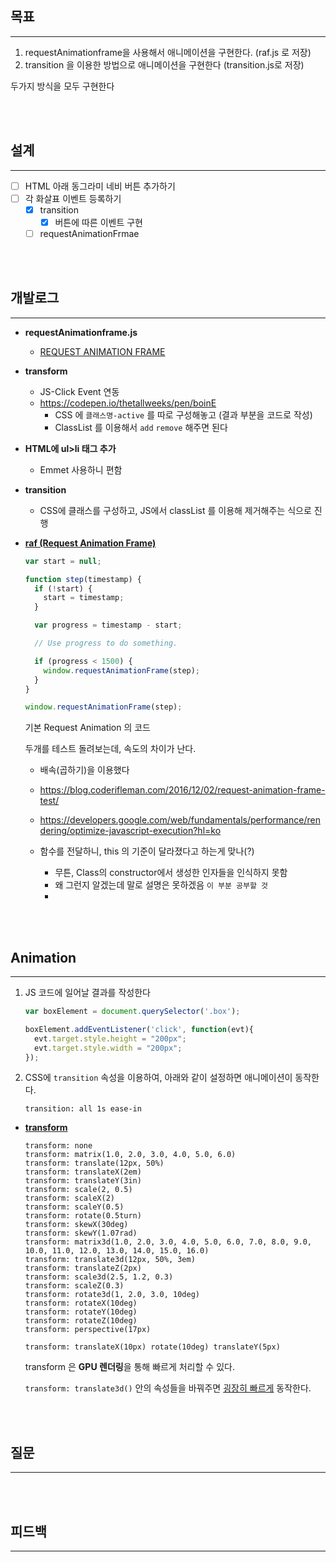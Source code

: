 ## 목표

---

1. requestAnimationframe을 사용해서 애니메이션을 구현한다. (raf.js 로 저장)
2. transition 을 이용한 방법으로 애니메이션을 구현한다 (transition.js로 저장)

두가지 방식을 모두 구현한다

<br/><br/>

## 설계

---

- [ ] HTML 아래 동그라미 네비 버튼 추가하기
- [ ] 각 화살표 이벤트 등록하기
  - [x] transition
    - [x] 버튼에 따른 이벤트 구현
  - [ ] requestAnimationFrmae

<br/><br/>

## 개발로그

---

- **requestAnimationframe.js**
  - [REQUEST ANIMATION FRAME](https://flaviocopes.com/requestanimationframe/)

- **transform**

  - JS-Click Event 연동
  - https://codepen.io/thetallweeks/pen/boinE
    - CSS 에 `클래스명-active` 를 따로 구성해놓고 (결과 부분을 코드로 작성)
    - ClassList 를 이용해서 `add` `remove` 해주면 된다

- **HTML에 ul>li 태그 추가**

  - Emmet 사용하니 편함

- **transition**

  - CSS에 클래스를 구성하고, JS에서 classList 를 이용해 제거해주는 식으로 진행

- **[raf (Request Animation Frame)](https://developer.mozilla.org/ko/docs/Web/API/Window/requestAnimationFrame)**

  ```javascript
  var start = null;
  
  function step(timestamp) {
    if (!start) {
      start = timestamp;
    }
  
    var progress = timestamp - start;
  
    // Use progress to do something.
  
    if (progress < 1500) {
      window.requestAnimationFrame(step);
    }
  }
  
  window.requestAnimationFrame(step);
  ```

  기본 Request Animation 의 코드

  두개를 테스트 돌려보는데, 속도의 차이가 난다.

  - 배속(곱하기)을 이용했다

  - https://blog.coderifleman.com/2016/12/02/request-animation-frame-test/
  - https://developers.google.com/web/fundamentals/performance/rendering/optimize-javascript-execution?hl=ko
  - 함수를 전달하니, this 의 기준이 달라졌다고 하는게 맞나(?)
    - 무튼, Class의 constructor에서 생성한 인자들을 인식하지 못함
    - 왜 그런지 알겠는데 말로 설명은 못하겠음 `이 부분 공부할 것`
    - 


<br/><br/>

## Animation

---

1. JS 코드에 일어날 결과를 작성한다

   ```javascript
   var boxElement = document.querySelector('.box');
   
   boxElement.addEventListener('click', function(evt){
     evt.target.style.height = "200px";
     evt.target.style.width = "200px";
   });
   ```

2. CSS에 `transition` 속성을 이용하여, 아래와 같이 설정하면 애니메이션이 동작한다.

   `transition: all 1s ease-in`

- **[transform](https://developer.mozilla.org/ko/docs/Web/CSS/transform)**

  ```
  transform: none
  transform: matrix(1.0, 2.0, 3.0, 4.0, 5.0, 6.0)
  transform: translate(12px, 50%)
  transform: translateX(2em)
  transform: translateY(3in)
  transform: scale(2, 0.5)
  transform: scaleX(2)
  transform: scaleY(0.5)
  transform: rotate(0.5turn)
  transform: skewX(30deg)
  transform: skewY(1.07rad)
  transform: matrix3d(1.0, 2.0, 3.0, 4.0, 5.0, 6.0, 7.0, 8.0, 9.0, 10.0, 11.0, 12.0, 13.0, 14.0, 15.0, 16.0)
  transform: translate3d(12px, 50%, 3em)
  transform: translateZ(2px)
  transform: scale3d(2.5, 1.2, 0.3)
  transform: scaleZ(0.3)
  transform: rotate3d(1, 2.0, 3.0, 10deg)
  transform: rotateX(10deg)
  transform: rotateY(10deg)
  transform: rotateZ(10deg)
  transform: perspective(17px)
  
  transform: translateX(10px) rotate(10deg) translateY(5px)
  ```

  transform 은 **GPU 렌더링**을 통해 빠르게 처리할 수 있다.

    `transform: translate3d()` 안의 속성들을 바꿔주면 <u>굉장히 빠르게</u> 동작한다.




<br/><br/>

## 질문

---

<br/><br/>

## 피드백

---

<br/><br/>

